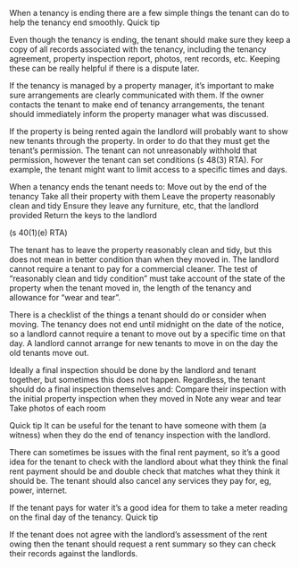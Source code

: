 When a tenancy is ending there are a few simple things the tenant can do to help the tenancy end smoothly.
Quick tip

Even though the tenancy is ending, the tenant should make sure they keep a copy of all records associated with the tenancy, including the tenancy agreement, property inspection report, photos, rent records, etc. Keeping these can be really helpful if there is a dispute later.

If the tenancy is managed by a property manager, it’s important to make sure arrangements are clearly communicated with them. If the owner contacts the tenant to make end of tenancy arrangements, the tenant should immediately inform the property manager what was discussed.

If the property is being rented again the landlord will probably want to show new tenants through the property. In order to do that they must get the tenant’s permission. The tenant can not unreasonably withhold that permission, however the tenant can set conditions (s 48(3) RTA). For example, the tenant might want to limit access to a specific times and days.

When a tenancy ends the tenant needs to:
Move out by the end of the tenancy
Take all their property with them
Leave the property reasonably clean and tidy
Ensure they leave any furniture, etc, that the landlord provided
Return the keys to the landlord

(s 40(1)(e) RTA)

The tenant has to leave the property reasonably clean and tidy, but this does not mean in better condition than when they moved in. The landlord cannot require a tenant to pay for a commercial cleaner. The test of “reasonably clean and tidy condition” must take account of the state of the property when the tenant moved in, the length of the tenancy and allowance for “wear and tear”.

There is a checklist of the things a tenant should do or consider when moving.
The tenancy does not end until midnight on the date of the notice, so a landlord cannot require a tenant to move out by a specific time on that day. A landlord cannot arrange for new tenants to move in on the day the old tenants move out.

Ideally a final inspection should be done by the landlord and tenant together, but sometimes this does not happen. Regardless, the tenant should do a final inspection themselves and:
Compare their inspection with the initial property inspection when they moved in
Note any wear and tear
Take photos of each room

Quick tip
It can be useful for the tenant to have someone with them (a witness) when they do the end of tenancy inspection with the landlord.

There can sometimes be issues with the final rent payment, so it’s a good idea for the tenant to check with the landlord about what they think the final rent payment should be and double check that matches what they think it should be. The tenant should also cancel any services they pay for, eg, power, internet.

If the tenant pays for water it’s a good idea for them to take a meter reading on the final day of the tenancy.
Quick tip

If the tenant does not agree with the landlord’s assessment of the rent owing then the tenant should request a rent summary so they can check their records against the landlords.